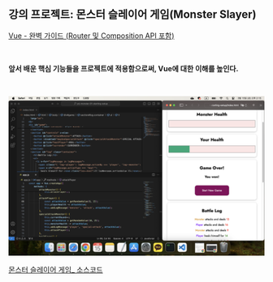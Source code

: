 ## 강의 프로젝트: 몬스터 슬레이어 게임(Monster Slayer)

[Vue - 완벽 가이드 (Router 및 Composition API 포함)](https://www.udemy.com/course/vue-router-composition-api/?couponCode=ST12MT030524)

<br/>

**앞서 배운 핵심 기능들을 프로젝트에 적용함으로써, Vue에 대한 이해를 높인다.**

<br/>

![프로젝트: 몬스터 슬레이어 게임](./img/PJ_monster_slayer.png)

[몬스터 슬레이어 게임_ 소스코드](https://github.com/kduoh99/TIL/tree/main/Vue.js/Vue__The_Complete_Guide/PJ/prj-monster-01-starting-setup)